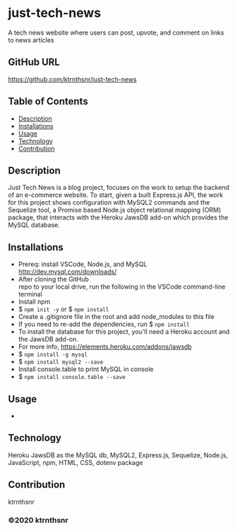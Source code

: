 ﻿# just-tech-news
A tech news website where users can post, upvote, and comment on links to news articles

## GitHub URL
https://github.com/ktrnthsnr/just-tech-news

## Table of Contents
* [Description](#description)
* [Installations](#installations)
* [Usage](#usage)
* [Technology](#technology)
* [Contribution](#contribution)

## Description
Just Tech News is a blog project, focuses on the work to setup the backend of an e-commerce website. To start, given a built Express.js API, the work for this project shows configuration with MySQL2 commands and the Sequelize tool, a Promise based Node.js object relational mapping (ORM) package, that interacts with the Heroku JawsDB add-on which provides the MySQL database.

## Installations
- Prereq: install VSCode, Node.js, and MySQL http://dev.mysql.com/downloads/
- After cloning the GitHub repo to your local drive, run the following in the VSCode command-line terminal
- Install npm
- $ `npm init -y` or $ `npm install`
- Create a .gitignore file in the root and add node_modules to this file
- If you need to re-add the dependencies, run $ `npm install`
- To install the database for this project, you'll need a Heroku account and the JawsDB add-on.
- For more info, https://elements.heroku.com/addons/jawsdb
- $ `npm install -g mysql`
- $ `npm install mysql2 --save`
- Install console.table to print MySQL in console
- $ `npm install console.table --save`

## Usage
- 

## Technology
Heroku JawsDB as the MySQL db, MySQL2, Express.js, Sequelize, Node.js, JavaScript, npm, HTML, CSS, dotenv package

## Contribution
ktrnthsnr

### ©️2020 ktrnthsnr
